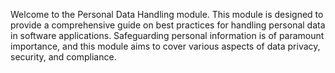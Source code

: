 Welcome to the Personal Data Handling module. This module is designed to provide a comprehensive guide on best practices for handling personal data in software applications. Safeguarding personal information is of paramount importance, and this module aims to cover various aspects of data privacy, security, and compliance.
